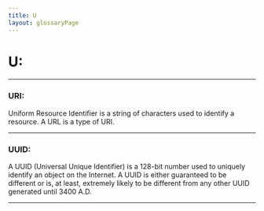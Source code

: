 ```yaml
---
title: U
layout: glossaryPage
---
```


# **U:** 

___


### **URI:** 
Uniform Resource Identifier is a string of characters used to identify a resource. A URL is a type of URI.

___

### **UUID:** 
A UUID (Universal Unique Identifier) is a 128-bit number used to uniquely identify an object on the Internet. 
A UUID is either guaranteed to be different or is, at least, extremely likely to be different from any other 
UUID generated until 3400 A.D. 

___

